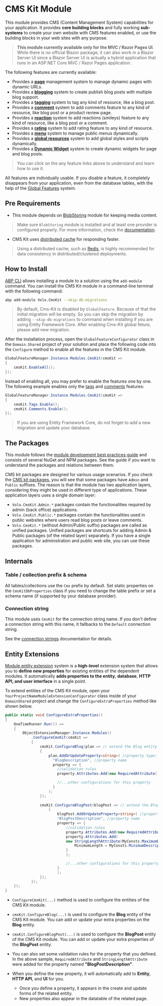 # CMS Kit Module

This module provides CMS (Content Management System) capabilities for your application. It provides **core building blocks** and fully working **sub-systems** to create your own website with CMS features enabled, or use the building blocks in your web sites with any purpose.

> **This module currently available only for the MVC / Razor Pages UI**. While there is no official Blazor package, it can also work in a Blazor Server UI since a Blazor Server UI is actually a hybrid application that runs in an ASP.NET Core MVC / Razor Pages application.

The following features are currently available:

* Provides a [**page**](./pages.md) management system to manage dynamic pages with dynamic URLs.
* Provides a [**blogging**](./blogging.md) system to create publish blog posts with multiple blog support.
* Provides a [**tagging**](./tags.md) system to tag any kind of resource, like a blog post.
* Provides a [**comment**](./comments.md) system to add comments feature to any kind of resource, like blog post or a product review page.
* Provides a [**reaction**](./reactions.md) system to add reactions (smileys) feature to any kind of resource, like a blog post or a comment.
* Provides a [**rating**](./ratings.md) system to add rating feature to any kind of resource.
* Provides a [**menu**](./menus.md) system to manage public menus dynamically.
* Provides a [**global resources**](./global-resources.md) system to add global styles and scripts dynamically.
* Provides a [**Dynamic Widget**](./dynamic-widget.md) system to create dynamic widgets for page and blog posts.

> You can click on the any feature links above to understand and learn how to use it.

All features are individually usable. If you disable a feature, it completely disappears from your application, even from the database tables, with the help of the [Global Features](../../framework/infrastructure/global-features.md) system.

## Pre Requirements

-  This module depends on [BlobStoring](../../framework/infrastructure/blob-storing) module for keeping media content.
> Make sure `BlobStoring` module is installed and at least one provider is configured properly. For more information, check the [documentation](../../framework/infrastructure/blob-storing).

- CMS Kit uses [distributed cache](../../framework/fundamentals/caching.md) for responding faster. 
> Using a distributed cache, such as [Redis](../../framework/fundamentals/redis-cache.md), is highly recommended for data consistency in distributed/clustered deployments.

## How to Install

[ABP CLI](../../cli) allows installing a module to a solution using the `add-module` command. You can install the CMS Kit module in a command-line terminal with the following command:

```bash
abp add-module Volo.CmsKit --skip-db-migrations
```

> By default, Cms-Kit is disabled by `GlobalFeature`. Because of that the initial migration will be empty. So you can skip the migration by adding `--skip-db-migrations` to command when installing if you are using Entity Framework Core. After enabling Cms-Kit global feture, please add new migration.

After the installation process, open the `GlobalFeatureConfigurator` class in the `Domain.Shared` project of your solution and place the following code into the `Configure` method to enable all the features in the CMS Kit module.

```csharp
GlobalFeatureManager.Instance.Modules.CmsKit(cmsKit =>
{
    cmsKit.EnableAll();
});
```

Instead of enabling all, you may prefer to enable the features one by one. The following example enables only the [tags](./tags.md) and [comments](./comments.md) features:

````csharp
GlobalFeatureManager.Instance.Modules.CmsKit(cmsKit =>
{
    cmsKit.Tags.Enable();
    cmsKit.Comments.Enable();
});
````

> If you are using Entity Framework Core, do not forget to add a new migration and update your database.

## The Packages

This module follows the [module development best practices guide](../../framework/architecture/best-practices) and consists of several NuGet and NPM packages. See the guide if you want to understand the packages and relations between them.

CMS kit packages are designed for various usage scenarios. If you check the [CMS kit packages](https://www.nuget.org/packages?q=Volo.CmsKit), you will see that some packages have `Admin` and `Public` suffixes. The reason is that the module has two application layers, considering they might be used in different type of applications. These application layers uses a single domain layer:

 - `Volo.CmsKit.Admin.*` packages contain the functionalities required by admin (back office) applications.
 - `Volo.CmsKit.Public.*` packages contain the functionalities used in public websites where users read blog posts or leave comments.
 - `Volo.CmsKit.*` (without Admin/Public suffix) packages are called as unified packages. Unified packages are shortcuts for adding Admin & Public packages (of the related layer) separately. If you have a single application for administration and public web site, you can use these packages.

## Internals

### Table / collection prefix & schema

All tables/collections use the `Cms` prefix by default. Set static properties on the `CmsKitDbProperties` class if you need to change the table prefix or set a schema name (if supported by your database provider).

### Connection string

This module uses `CmsKit` for the connection string name. If you don't define a connection string with this name, it fallbacks to the `Default` connection string.

See the [connection strings](../../framework/fundamentals/connection-strings.md) documentation for details.

## Entity Extensions

[Module entity extension](../../framework/architecture/modularity/extending/module-entity-extensions.md) system is a **high-level** extension system that allows you to **define new properties** for existing entities of the dependent modules. It automatically **adds properties to the entity**, **database**, **HTTP API, and user interface** in a single point.

To extend entities of the CMS Kit module, open your `YourProjectNameModuleExtensionConfigurator` class inside of your `DomainShared` project and change the `ConfigureExtraProperties` method like shown below.

```csharp
public static void ConfigureExtraProperties()
{
    OneTimeRunner.Run(() =>
    {
        ObjectExtensionManager.Instance.Modules()
            .ConfigureCmsKit(cmsKit =>
            {
                cmsKit.ConfigureBlog(plan => // extend the Blog entity
                {
                    plan.AddOrUpdateProperty<string>( //property type: string
                      "BlogDescription", //property name
                      property => {
                        //validation rules
                        property.Attributes.Add(new RequiredAttribute()); //adds required attribute to the defined property

                        //...other configurations for this property
                      }
                    );
                });
              
                cmsKit.ConfigureBlogPost(blogPost => // extend the BlogPost entity
                    {
                        blogPost.AddOrUpdateProperty<string>( //property type: string
                        "BlogPostDescription", //property name
                        property => {
                            //validation rules
                            property.Attributes.Add(new RequiredAttribute()); //adds required attribute to the defined property
                            property.Attributes.Add(
                            new StringLengthAttribute(MyConsts.MaximumDescriptionLength) {
                                MinimumLength = MyConsts.MinimumDescriptionLength
                            }
                            );

                            //...other configurations for this property
                        }
                        );
                });  
            });
    });
}
```
 
* `ConfigureCmsKit(...)` method is used to configure the entities of the CMS Kit module.

* `cmsKit.ConfigureBlog(...)` is used to configure the **Blog** entity of the CMS Kit module. You can add or update your extra properties on the **Blog** entity. 

* `cmsKit.ConfigureBlogPost(...)` is used to configure the **BlogPost** entity of the CMS Kit module. You can add or update your extra properties of the **BlogPost** entity.

* You can also set some validation rules for the property that you defined. In the above sample, `RequiredAttribute` and `StringLengthAttribute` were added for the property named **"BlogPostDescription"**. 

* When you define the new property, it will automatically add to **Entity**, **HTTP API**, and **UI** for you. 
  * Once you define a property, it appears in the create and update forms of the related entity. 
  * New properties also appear in the datatable of the related page.

